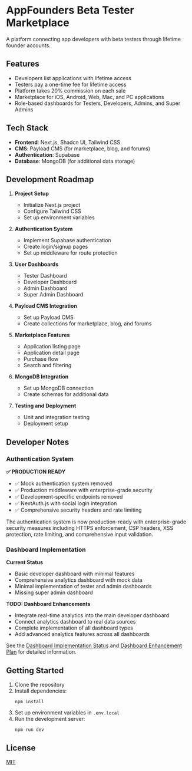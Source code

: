 # AppFounders Beta Tester Marketplace

A platform connecting app developers with beta testers through lifetime founder accounts.

## Features

- Developers list applications with lifetime access
- Testers pay a one-time fee for lifetime access
- Platform takes 20% commission on each sale
- Marketplace for iOS, Android, Web, Mac, and PC applications
- Role-based dashboards for Testers, Developers, Admins, and Super Admins

## Tech Stack

- **Frontend**: Next.js, Shadcn UI, Tailwind CSS
- **CMS**: Payload CMS (for marketplace, blog, and forums)
- **Authentication**: Supabase
- **Database**: MongoDB (for additional data storage)

## Development Roadmap

1. **Project Setup** 
   - Initialize Next.js project
   - Configure Tailwind CSS
   - Set up environment variables

2. **Authentication System** 
   - Implement Supabase authentication
   - Create login/signup pages
   - Set up middleware for route protection

3. **User Dashboards** 
   - Tester Dashboard
   - Developer Dashboard
   - Admin Dashboard
   - Super Admin Dashboard

4. **Payload CMS Integration** 
   - Set up Payload CMS
   - Create collections for marketplace, blog, and forums

5. **Marketplace Features** 
   - Application listing page
   - Application detail page
   - Purchase flow
   - Search and filtering

6. **MongoDB Integration** 
   - Set up MongoDB connection
   - Create schemas for additional data

7. **Testing and Deployment** 
   - Unit and integration testing
   - Deployment setup

## Developer Notes

### Authentication System

**✅ PRODUCTION READY**
- ✅ Mock authentication system removed
- ✅ Production middleware with enterprise-grade security
- ✅ Development-specific endpoints removed
- ✅ NextAuth.js with social login integration
- ✅ Comprehensive security headers and rate limiting

The authentication system is now production-ready with enterprise-grade security measures including HTTPS enforcement, CSP headers, XSS protection, rate limiting, and comprehensive input validation.

### Dashboard Implementation

**Current Status**
- Basic developer dashboard with minimal features
- Comprehensive analytics dashboard with mock data
- Minimal implementation of tester and admin dashboards
- Missing super admin dashboard

**TODO: Dashboard Enhancements**
- Integrate real-time analytics into the main developer dashboard
- Connect analytics dashboard to real data sources
- Complete implementation of all dashboard types
- Add advanced analytics features across all dashboards

See the [Dashboard Implementation Status](/docs/dashboard-implementation-status.md) and [Dashboard Enhancement Plan](/docs/dashboard-enhancement-plan.md) for detailed information.

## Getting Started

1. Clone the repository
2. Install dependencies:
   ```
   npm install
   ```
3. Set up environment variables in `.env.local`
4. Run the development server:
   ```
   npm run dev
   ```

## License

[MIT](LICENSE)
